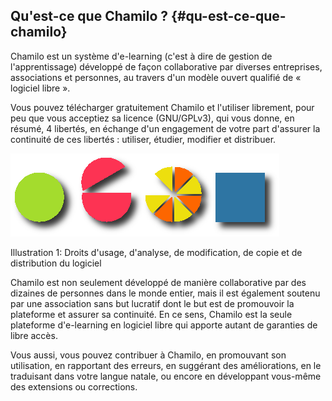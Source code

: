 ## Qu'est-ce que Chamilo ? {#qu-est-ce-que-chamilo}

Chamilo est un système d'e-learning \(c'est à dire de gestion de l'apprentissage\) développé de façon collaborative par diverses entreprises, associations et personnes, au travers d'un modèle ouvert qualifié de « logiciel libre ».

Vous pouvez télécharger gratuitement Chamilo et l'utiliser librement, pour peu que vous acceptiez sa licence \(GNU/GPLv3\), qui vous donne, en résumé, 4 libertés, en échange d'un engagement de votre part d'assurer la continuité de ces libertés : utiliser, étudier, modifier et distribuer.

![](../assets/images268.png)

Illustration 1: Droits d'usage, d'analyse, de modification, de copie et de distribution du logiciel

Chamilo est non seulement développé de manière collaborative par des dizaines de personnes dans le monde entier, mais il est également soutenu par une association sans but lucratif dont le but est de promouvoir la plateforme et assurer sa continuité. En ce sens, Chamilo est la seule plateforme d'e-learning en logiciel libre qui apporte autant de garanties de libre accès.

Vous aussi, vous pouvez contribuer à Chamilo, en promouvant son utilisation, en rapportant des erreurs, en suggérant des améliorations, en le traduisant dans votre langue natale, ou encore en développant vous-même des extensions ou corrections.

